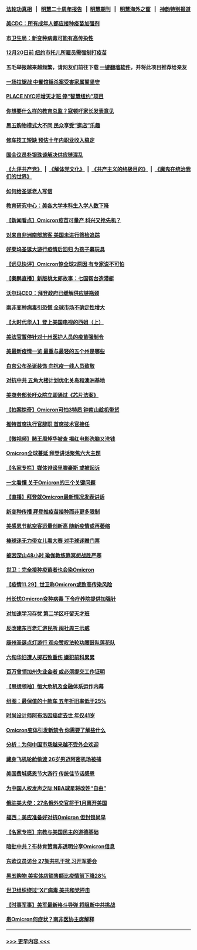 #### [法轮功真相](https://github.com/gfw-breaker/truth/blob/master/README.md?t=0) &nbsp;&nbsp;|&nbsp;&nbsp; [明慧二十周年报告](https://github.com/gfw-breaker/mh-reports/blob/master/README.md?t=0) &nbsp;&nbsp;|&nbsp;&nbsp;[明慧期刊](https://github.com/gfw-breaker/mh-qikan) &nbsp;&nbsp;|&nbsp;&nbsp; [明慧海外之窗](https://github.com/gfw-breaker/mh-news/blob/master/README.md?t=0) &nbsp;&nbsp;|&nbsp;&nbsp; [神韵特别报道](https://github.com/gfw-breaker/mh-news/blob/master/shenyun.md?t=0)
#### [美CDC：所有成年人都应接种疫苗加强剂](../pages/nsc412/n13407434.md?t=11302050) 
#### [市卫生局：新变种病毒可能有高传染性](../pages/nsc412/n13407123.md?t=11302050) 
#### [12月20日前 纽约市托儿所雇员需强制打疫苗](../pages/nsc412/n13407135.md?t=11302050) 
#### 五毛举报越来越频繁，请网友们前往下载 [一键翻墙软件](https://github.com/gfw-breaker/ssr-accounts)，并将此项目推荐给亲友
#### [一场拉锯战 中餐馆锤杀案受害家属誓坚守](../pages/nsc412/n13407276.md?t=11302050) 
#### [PLACE NYC吁增天才班 停“智慧纽约”项目](../pages/nsc412/n13407270.md?t=11302050) 
#### [你想要什么样的教育总监？寇顿吁家长发表意见](../pages/nsc412/n13407284.md?t=11302050) 
#### [黑五购物模式大不同 民众享受“逛店”乐趣](../pages/nsc412/n13407264.md?t=11302050) 
#### [修车技工短缺 预估十年内职业收入稳定](../pages/nsc412/n13407221.md?t=11302050) 
#### [国会议员朴银珠谈解决供应链混乱](../pages/nsc412/n13407175.md?t=11302050) 
#### [《九评共产党》](https://github.com/begood0513/9ping.md/blob/master/README.md) &nbsp;|&nbsp; [《解体党文化》](../../../../jtdwh.md/blob/master/README.md)  &nbsp;|&nbsp; [《共产主义的终极目的》](../../../../gczydzjmd.md/blob/master/README.md) &nbsp;|&nbsp; [《魔鬼在统治我们的世界》](../../../../mgztzwmdsj.md/blob/master/README.md) 
#### [如何给圣诞老人写信](../pages/nsc412/n13406933.md?t=11302050) 
#### [教育研究中心：美各大学本科生入学人数下降](../pages/nsc412/n13406653.md?t=11302050) 
#### [【新闻看点】Omicron疫苗可量产 科兴又抢先机？](../pages/nsc412/n13406417.md?t=11302050) 
#### [对来自非洲南部旅客 美国未进行筛检追踪](../pages/nsc412/n13406749.md?t=11302050) 
#### [好莱坞圣诞大游行疫情后回归 为孩子募玩具](../pages/nsc412/n13406838.md?t=11302050) 
#### [【远见快评】Omicron惊全球2原因 有专家说不可怕](../pages/nsc412/n13406648.md?t=11302050) 
#### [【秦鹏直播】新版桃太郎故事：七国帮台造潜艇](../pages/nsc412/n13406660.md?t=11302050) 
#### [沃尔玛CEO：拜登政府已缓解供应链瓶颈](../pages/nsc412/n13406520.md?t=11302050) 
#### [南非变种病毒引恐慌 全球市场不确定性增大](../pages/nsc412/n13406757.md?t=11302050) 
#### [【大时代华人】登上美国电视的西姐（上）](../pages/nsc412/n13406473.md?t=11302050) 
#### [美法官暂停针对十州医护人员的疫苗强制令](../pages/nsc412/n13406557.md?t=11302050) 
#### [美最新疫情一览 最重与最轻的五个州是哪些](../pages/nsc412/n13406544.md?t=11302050) 
#### [白宫公布圣诞装饰 向抗疫一线人员致敬](../pages/nsc412/n13406395.md?t=11302050) 
#### [对抗中共 五角大楼计划优化关岛和澳洲基地](../pages/nsc412/n13406412.md?t=11302050) 
#### [美商务部长吁众院立即通过《芯片法案》](../pages/nsc412/n13406424.md?t=11302050) 
#### [【拍案惊奇】Omicron可怕3特质 钟南山趁机带货](../pages/nsc412/n13406337.md?t=11302050) 
#### [推特首席执行官辞职 首席技术官接任](../pages/nsc412/n13406173.md?t=11302050) 
#### [【微视频】赌王周焯华被查 揭红电影洗脑又洗钱](../pages/nsc412/n13406076.md?t=11302050) 
#### [Omicron全球蔓延 拜登讲话聚焦六大主题](../pages/nsc412/n13406318.md?t=11302050) 
#### [【名家专栏】媒体诽谤里滕豪斯 或被起诉](../pages/nsc412/n13405795.md?t=11302050) 
#### [一文看懂 关于Omicron的三个关键问题](../pages/nsc412/n13406253.md?t=11302050) 
#### [【直播】拜登就Omicron最新情况发表讲话](../pages/nsc412/n13406233.md?t=11302050) 
#### [新变种传播 拜登推疫苗接种而非更多限制](../pages/nsc412/n13406071.md?t=11302050) 
#### [美感恩节航空客运量创新高 随新疫情或再萎缩](../pages/nsc412/n13406062.md?t=11302050) 
#### [棒球迷无力带女儿看大赛 对手球迷赠门票](../pages/nsc412/n13405387.md?t=11302050) 
#### [被困深山48小时 瑜伽教练靠冥想战胜严寒](../pages/nsc412/n13405178.md?t=11302050) 
#### [世卫：完全接种疫苗者也会染Omicron](../pages/nsc412/n13405633.md?t=11302050) 
#### [【疫情11.29】世卫称Omicron或致高传染风险](../pages/nsc412/n13405459.md?t=11302050) 
#### [州长忧Omicron变种病毒 下令疗养院提供加强针](../pages/nsc412/n13404970.md?t=11302050) 
#### [对加速学习存忧 第二学区吁留天才班](../pages/nsc412/n13405002.md?t=11302050) 
#### [反改建东百老汇游民所 闽社周三示威](../pages/nsc412/n13404899.md?t=11302050) 
#### [康州圣诞点灯游行 观众赞叹法轮功腰鼓队莲花队](../pages/nsc412/n13405040.md?t=11302050) 
#### [六旬华妇遭人掷石致重伤 嫌犯前科累累](../pages/nsc412/n13405006.md?t=11302050) 
#### [百万曾领加州失业金者 或必须提交工作证明](../pages/nsc412/n13404500.md?t=11302050) 
#### [【思想领袖】恒大危机及金融体系运作内幕](../pages/nsc412/n13377415.md?t=11302050) 
#### [组图：最保值的十款车 五年折旧率低于25%](../pages/nsc412/n13396817.md?t=11302050) 
#### [时尚设计师阿布洛因癌症去世 年仅41岁](../pages/nsc412/n13404497.md?t=11302050) 
#### [Omicron变体引发新禁令 你需要了解些什么](../pages/nsc412/n13402973.md?t=11302050) 
#### [分析：为何中国市场越来越不受外企欢迎](../pages/nsc412/n13399118.md?t=11302050) 
#### [藏身飞机轮舱偷渡 26岁男迈阿密机场被捕](../pages/nsc412/n13404456.md?t=11302050) 
#### [美国费城感恩节大游行 传统佳节话感恩](../pages/nsc412/n13404408.md?t=11302050) 
#### [为中国人权发声之际 NBA球星将改姓“自由”](../pages/nsc412/n13404464.md?t=11302050) 
#### [俄驻美大使：27名俄外交官将于1月离开美国](../pages/nsc412/n13404354.md?t=11302050) 
#### [福西：美应准备好对抗Omicron 但封锁尚早](../pages/nsc412/n13404277.md?t=11302050) 
#### [【名家专栏】宗教与美国民主的道德基础](../pages/nsc412/n13403931.md?t=11302050) 
#### [暗批中共？布林肯赞南非透明分享Omicron信息](../pages/nsc412/n13404342.md?t=11302050) 
#### [东欧议员访台 27架共机干扰 习开军委会](../pages/nsc412/n13404164.md?t=11302050) 
#### [黑五购物 美实体店销售额比疫情前下降28%](../pages/nsc412/n13403254.md?t=11302050) 
#### [世卫组织绕过“Xi”病毒 美共和党抨击](../pages/nsc412/n13404057.md?t=11302050) 
#### [【时事军事】美军最新格斗导弹 将阻断中共挑战](../pages/nsc412/n13403356.md?t=11302050) 
#### [患Omicron何症状？南非医协主席解释](../pages/nsc412/n13403880.md?t=11302050) 

----
#### [ >>> 更早内容 <<< ](../indexes/nsc412-earlier.md)

